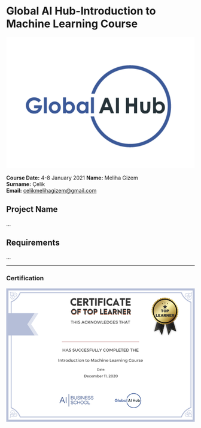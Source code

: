 # Global AI Hub-Introduction to Machine Learning Course
![](img/logo.png)

**Course Date:** 4-8 January 2021
**Name:** Meliha Gizem  
**Surname:** Çelik  
**Email:** celikmelihagizem@gmail.com  


## Project Name
...

## Requirements
...

---

### Certification
![](img/certificate_ex.png)

